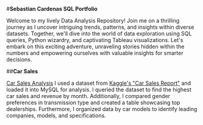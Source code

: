 #**Sebastian Cardenas SQL Portfolio**

Welcome to my lively Data Analysis Repository! Join me on a thrilling journey as I uncover intriguing trends, patterns, and insights within diverse datasets. Together, we'll dive into the world of data exploration using SQL queries, Python wizardry, and captivating Tableau visualizations. Let's embark on this exciting adventure, unraveling stories hidden within the numbers and empowering ourselves with valuable insights for smarter decisions.

##**Car Sales**

[Car Sales Analysis](https://github.com/Jusecace/SQL-portfolio/blob/main/Car%20sales) I used a dataset from [Kaggle's "Car Sales Report"](https://www.kaggle.com/datasets/missionjee/car-sales-report) and loaded it into MySQL for analysis. I queried the dataset to find the highest car sales and revenue by month. Additionally, I compared gender preferences in transmission type and created a table showcasing top dealerships. Furthermore, I organized data by car models to identify leading companies, models, and specifications.
